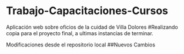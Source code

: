 # Trabajo-Capacitaciones-Cursos
Aplicación web sobre oficios de la cuidad de Villa Dolores
#Realizando copia para el proyecto final, a ultimas instancias de terminar. 

Modificaciones desde el repositorio local
##Nuevos Cambios


